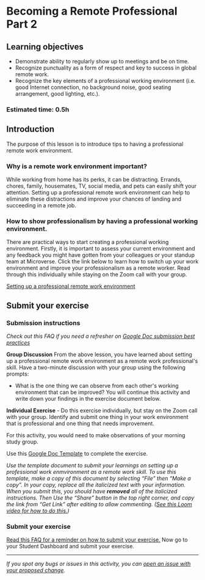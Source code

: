 # Becoming a Remote Professional Part 2

## Learning objectives

- Demonstrate ability to regularly show up to meetings and be on time.
- Recognize punctuality as a form of respect and key to success in global remote work.
- Recognize the key elements of a professional working environment (i.e. good Internet connection, no background noise, good seating arrangement, good lighting, etc.).

### Estimated time: 0.5h

## Introduction

The purpose of this lesson is to introduce tips to having a professional remote work environment.

### Why is a remote work environment important?

While working from home has its perks, it can be distracting. Errands, chores, family, housemates, TV, social media, and pets can easily shift your attention. Setting up a professional remote work environment can help to eliminate these distractions and improve your chances of landing and succeeding in a remote job.

### How to show professionalism by having a professional working environment.

There are practical ways to start creating a professional working environment. Firstly, it is important to assess your current environment and any feedback you might have gotten from your colleagues or your standup team at Microverse. Click the link below to learn how to switch up your work environment and improve your professionalism as a remote worker. Read through this individually while staying on the Zoom call with your group.

[Setting up a professional remote work environment](setting-up-a-professional-remote-work-environment.md)

## Submit your exercise

### Submission instructions

*Check out this FAQ if you need a refresher on [Google Doc submission best practices](https://microverse.zendesk.com/hc/en-us/articles/360063156813)*

**Group Discussion** From the above lesson, you have learned about setting up a professional remote work environment as a remote work professional's skill. Have a two-minute discussion with your group using the following prompts:

- What is the one thing we can observe from each other's working environment that can be improved? You will continue this activity and write down your findings in the exercise document below.

**Individual Exercise** - Do this exercise individually, but stay on the Zoom call with your group. Identify and submit one thing in your work environment that is professional and one thing that needs improvement.

For this activity, you would need to make observations of your morning study group.

Use this [Google Doc Template](https://docs.google.com/document/d/14pYLYX70tmL05reD58LKtr3QS8vUVV3DPYO6uCY8p3Y/edit?usp=sharing) to complete the exercise.

*Use the template document to submit your learnings on setting up a professional work enmvironment as a remote work skill. To use this template, make a copy of this document by selecting “File” then “Make a copy”. In your copy, replace all the italicized text with your information. When you submit this, you should have **removed** all of the italicized instructions. Then Use the “Share” button in the top right corner, and copy the link from “Get Link” after editing to allow commenting. ([See this Loom video for how to do this.](https://www.loom.com/share/603c5e8790304d8c98b2d8703260b479))*

### Submit your exercise

[Read this FAQ for a reminder on how to submit your exercise.](https://microverse.zendesk.com/hc/en-us/articles/360061344234) Now go to your Student Dashboard and submit your exercise.

------

_If you spot any bugs or issues in this activity, you can [open an issue with your proposed change](https://github.com/microverseinc/curriculum-transversal-skills/blob/main/git-github/articles/open_issue.md)._